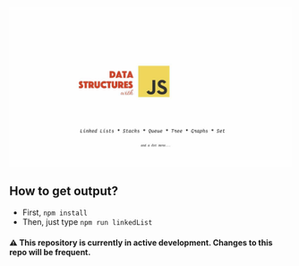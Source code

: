![](media/dswithjs.jpg)

## How to get output?

- First, `npm install`
- Then, just type `npm run linkedList` 

#### ⚠️ This repository is currently in active development. Changes to this repo will be frequent.
